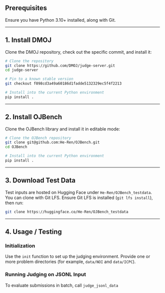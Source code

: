 ## Prerequisites

Ensure you have Python 3.10+ installed, along with Git.

---

## 1. Install DMOJ

Clone the DMOJ repository, check out the specific commit, and install it:

```bash
# Clone the repository
git clone https://github.com/DMOJ/judge-server.git
cd judge-server

# Pin to a known stable version
git checkout f098cd3a49a60186d1fadde5132329ec5f4f2213

# Install into the current Python environment
pip install .
```

---

## 2. Install OJBench

Clone the OJBench library and install it in editable mode:

```bash
# Clone the OJBench repository
git clone git@github.com:He-Ren/OJBench.git
cd OJBench

# Install into the current Python environment
pip install .
```

---

## 3. Download Test Data

Test inputs are hosted on Hugging Face under `He-Ren/OJBench_testdata`. You can clone with Git LFS. Ensure Git LFS is installed (`git lfs install`), then run:

  ```bash
  git clone https://huggingface.co/He-Ren/OJBench_testdata
  ```

---

## 4. Usage / Testing

### Initialization

Use the `init` function to set up the judging environment. Provide one or more problem directories (for example, `data/NOI` and `data/ICPC`).

### Running Judging on JSONL Input

To evaluate submissions in batch, call `judge_jsonl_data`
